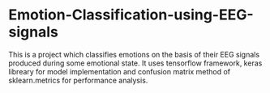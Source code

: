 # Emotion-Classification-using-EEG-signals
This is a project which classifies emotions on the basis of their EEG signals produced during some emotional state. It uses tensorflow framework, keras libreary for model implementation and confusion matrix method of sklearn.metrics for performance analysis. 
